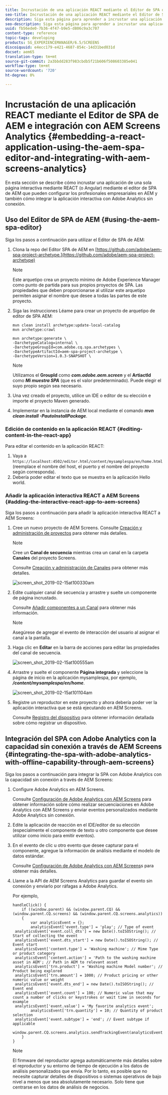 ```yaml
---
title: Incrustación de una aplicación REACT mediante el Editor de SPA de AEM e integración con AEM Screens Analytics
seo-title: Incrustación de una aplicación REACT mediante el Editor de SPA de AEM e integración con AEM Screens Analytics
description: Siga esta página para aprender a incrustar una aplicación de una sola página interactiva mediante REACT (o Angular) mediante el editor de SPA AEM que pueden configurar los profesionales empresariales en AEM y también cómo integrar su aplicación interactiva con Adobe Analytics sin conexión.
seo-description: Siga esta página para aprender a incrustar una aplicación de una sola página interactiva mediante REACT (o Angular) mediante el editor de SPA AEM que pueden configurar los profesionales empresariales en AEM y también cómo integrar su aplicación interactiva con Adobe Analytics sin conexión.
uuid: fb56ede0-7b36-4f47-b9e5-d806c9a3c707
content-type: reference
topic-tags: developing
products: SG_EXPERIENCEMANAGER/6.5/SCREENS
discoiquuid: e4ecc179-e421-4687-854c-14d31bed031d
docset: aem65
translation-type: tm+mt
source-git-commit: 2a3bbdd283f983cbdb5f21b606f508603385e041
workflow-type: tm+mt
source-wordcount: '720'
ht-degree: 0%

---
```



# Incrustación de una aplicación REACT mediante el Editor de SPA de AEM e integración con AEM Screens Analytics {#embedding-a-react-application-using-the-aem-spa-editor-and-integrating-with-aem-screens-analytics}

En esta sección se describe cómo incrustar una aplicación de una sola página interactiva mediante REACT (o Angular) mediante el editor de SPA de AEM que pueden configurar los profesionales empresariales en AEM y también cómo integrar la aplicación interactiva con Adobe Analytics sin conexión.

## Uso del Editor de SPA de AEM {#using-the-aem-spa-editor}

Siga los pasos a continuación para utilizar el Editor de SPA de AEM:

1. Clona la repo del Editor SPA de AEM en [https://github.com/adobe/aem-spa-project-archetype.](https://github.com/adobe/aem-spa-project-archetype)

   >[!NOTE]
   >
   >Este arquetipo crea un proyecto mínimo de Adobe Experience Manager como punto de partida para sus propios proyectos de SPA. Las propiedades que deben proporcionarse al utilizar este arquetipo permiten asignar el nombre que desee a todas las partes de este proyecto.

1. Siga las instrucciones Léame para crear un proyecto de arquetipo de editor de SPA AEM:

   ```
   mvn clean install archetype:update-local-catalog
   mvn archetype:crawl
   
   mvn archetype:generate \
   -DarchetypeCatalog=internal \
   -DarchetypeGroupId=com.adobe.cq.spa.archetypes \
   -DarchetypeArtifactId=aem-spa-project-archetype \
   -DarchetypeVersion=1.0.3-SNAPSHOT \
   ```

   >[!NOTE]
   >
   >Utilizamos el **GroupId** como ***com.adobe.aem.screen*** y el **ArtiactId** como ***Mi muestra SPA*** (que es el valor predeterminado). Puede elegir el suyo propio según sea necesario.

1. Una vez creado el proyecto, utilice un IDE o editor de su elección e importe el proyecto Maven generado.
1. Implementar en la instancia de AEM local mediante el comando ***mvn clean install -PautoInstallPackage***.

### Edición de contenido en la aplicación REACT {#editing-content-in-the-react-app}

Para editar el contenido en la aplicación REACT:

1. Vaya a `https://localhost:4502/editor.html/content/mysamplespa/en/home.html` (reemplace el nombre del host, el puerto y el nombre del proyecto según corresponda).
1. Debería poder editar el texto que se muestra en la aplicación Hello world.

### Añadir la aplicación interactiva REACT a AEM Screens {#adding-the-interactive-react-app-to-aem-screens}

Siga los pasos a continuación para añadir la aplicación interactiva REACT a AEM Screens:

1. Cree un nuevo proyecto de AEM Screens. Consulte [Creación y administración de proyectos](creating-a-screens-project.md) para obtener más detalles.

   >[!NOTE]
   >
   >Cree un **Canal de secuencia** mientras crea un canal en la carpeta **Canales** del proyecto Screens.
   >
   >
   >Consulte [Creación y administración de Canales](managing-channels.md) para obtener más detalles.

   ![screen_shot_2019-02-15at100330am](assets/screen_shot_2019-02-15at100330am.png)

1. Edite cualquier canal de secuencia y arrastre y suelte un componente de página incrustado.

   Consulte [Añadir componentes a un Canal](adding-components-to-a-channel.md) para obtener más información.

   >[!NOTE]
   >
   >Asegúrese de agregar el evento de interacción del usuario al asignar el canal a la pantalla.

1. Haga clic en **Editar** en la barra de acciones para editar las propiedades del canal de secuencia.

   ![screen_shot_2019-02-15at100555am](assets/screen_shot_2019-02-15at100555am.png)

1. Arrastre y suelte el componente **Página integrada** y seleccione la página de inicio en la aplicación mysamplespa, por ejemplo, ***/content/mysamplespa/en/home***.

   ![screen_shot_2019-02-15at101104am](assets/screen_shot_2019-02-15at101104am.png)

1. Registre un reproductor en este proyecto y ahora debería poder ver la aplicación interactiva que se está ejecutando en AEM Screens.

   Consulte [Registro del dispositivo](device-registration.md) para obtener información detallada sobre cómo registrar un dispositivo.

## Integración del SPA con Adobe Analytics con la capacidad sin conexión a través de AEM Screens {#integrating-the-spa-with-adobe-analytics-with-offline-capability-through-aem-screens}

Siga los pasos a continuación para integrar la SPA con Adobe Analytics con la capacidad sin conexión a través de AEM Screens:

1. Configure Adobe Analytics en AEM Screens.

   Consulte [Configuración de Adobe Analytics con AEM Screens](configuring-adobe-analytics-aem-screens.md) para obtener información sobre cómo realizar secuenciaciones en Adobe Analytics con AEM Screens y enviar eventos personalizados mediante Adobe Analytics sin conexión.

1. Edite la aplicación de reacción en el IDE/editor de su elección (especialmente el componente de texto u otro componente que desee utilizar como inicio para emitir eventos).
1. En el evento de clic u otro evento que desee capturar para el componente, agregue la información de análisis mediante el modelo de datos estándar.

   Consulte [Configuración de Adobe Analytics con AEM Screens](configuring-adobe-analytics-aem-screens.md)s para obtener más detalles.

1. Llame a la API de AEM Screens Analytics para guardar el evento sin conexión y enviarlo por ráfagas a Adobe Analytics.

   Por ejemplo,

   ```
   handleClick() {
       if ((window.parent) && (window.parent.CQ) && (window.parent.CQ.screens) && (window.parent.CQ.screens.analytics))
       {
           var analyticsEvent = {};
           analyticsEvent['event.type'] = 'play'; // Type of event
    analyticsEvent['event.coll_dts'] = new Date().toISOString(); // Start of collecting the event
    analyticsEvent['event.dts_start'] = new Date().toISOString(); // Event start
    analyticsEvent['content.type'] = 'Washing machine'; // Mime Type or product category
    analyticsEvent['content.action'] = 'Path to the washing machine asset in AEM'; // Path in AEM to relevant asset
    analyticsEvent['trn.product'] = 'Washing machine Model number'; // Product being explored
    analyticsEvent['trn.amount'] = 1000; // Product pricing or other numeric value or weight
    analyticsEvent['event.dts_end'] = new Date().toISOString(); // Event end
    analyticsEvent['event.count'] = 100; // Numeric value that may count a number of clicks or keystrokes or wait time in seconds for example
    analyticsEvent['event.value'] = 'My favorite analytics event';
           analyticsEvent['trn.quantity'] = 10; // Quantity of product selection
    analyticsEvent['event.subtype'] = 'end'; // Event subtype if applicable
    window.parent.CQ.screens.analytics.sendTrackingEvent(analyticsEvent);
       }
   }
   ```

   >[!NOTE]
   >
   >El firmware del reproductor agrega automáticamente más detalles sobre el reproductor y su entorno de tiempo de ejecución a los datos de análisis personalizados que envía. Por lo tanto, es posible que no necesite capturar detalles de dispositivos o sistemas operativos de bajo nivel a menos que sea absolutamente necesario. Solo tiene que centrarse en los datos de análisis de negocios.

